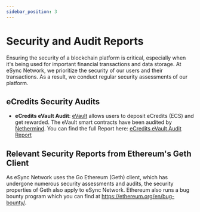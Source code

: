 ```yaml
---
sidebar_position: 3
---
```

# Security and Audit Reports

Ensuring the security of a blockchain platform is critical, especially when it's being used for important financial transactions and data storage. At eSync Network, we prioritize the security of our users and their transactions. As a result, we conduct regular security assessments of our platform. 

## eCredits Security Audits

- **eCredits eVault Audit**: [eVault](/consumers/evault.md) allows users to deposit eCredits (ECS) and get rewarded. The eVault smart contracts have been audited by [Nethermind](https://nethermind.io/). You can find the full Report here: [eCredits eVault Audit Report](/files/2023_eVault_review_nethermind.pdf)

## Relevant Security Reports from Ethereum's Geth Client

As eSync Network uses the Go Ethereum (Geth) client, which has undergone numerous security assessments and audits, the security properties of Geth also apply to eSync Network. Ethereum also runs a bug bounty program which you can find at <https://ethereum.org/en/bug-bounty/>.

